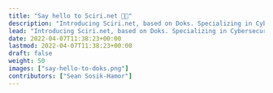 ```yaml
---
title: "Say hello to Sciri.net 👋🏼"
description: "Introducing Sciri.net, based on Doks. Specializing in Cybersecurity Engineering, Data Center Engineering, Photography, Event Logistics, and Event Networks, Sean has way too many interests and hobbies. After leaving his footprints all over the net, Sciri.net was created as Sean's knowledge base and index of personal, professional, and family projects."
lead: "Introducing Sciri.net, based on Doks. Specializing in Cybersecurity Engineering, Data Center Engineering, Photography, Event Logistics, and Event Networks, Sean has way too many interests and hobbies. After leaving his footprints all over the net, Sciri.net was created as Sean's knowledge base and index of personal, professional, and family projects."
date: 2022-04-07T11:38:23+00:00
lastmod: 2022-04-07T11:38:23+00:00
draft: false
weight: 50
images: ["say-hello-to-doks.png"]
contributors: ["Sean Sosik-Hamor"]
---
```

